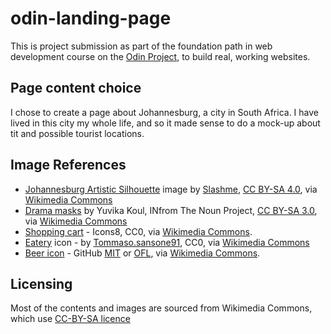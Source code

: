 # odin-landing-page

This is project submission as part of the foundation path in web development course on the [Odin Project](http://www.theodinproject.com), to build real, working websites.


## Page content choice

I chose to create a page about Johannesburg, a city in South Africa. I have lived in this city my whole life, and so it made sense to do a mock-up about tit and possible tourist locations. 

## Image References
- [Johannesburg Artistic Silhouette](https://commons.wikimedia.org/wiki/File:JohannesburgArtisticSilhouette.jpg) image by [Slashme](https://commons.wikimedia.org/wiki/User:Slashme), [CC BY-SA 4.0](https://creativecommons.org/licenses/by-sa/4.0), via [Wikimedia Commons](https://commons.wikimedia.org) 
- [Drama masks](https://commons.wikimedia.org/wiki/File:Drama_Masks.svg) by Yuvika Koul, INfrom The Noun Project, [CC BY-SA 3.0](https://creativecommons.org/licenses/by-sa/3.0), via [Wikimedia Commons](https://commons.wikimedia.org)
- [Shopping cart](https://commons.wikimedia.org/wiki/File:Shopping_Cart_(61550)_-_The_Noun_Project.svg) - Icons8, CC0, via [Wikimedia Commons](https://commons.wikimedia.org).
- [Eatery](https://commons.wikimedia.org/wiki/File:Organic_products_rating_label_system_icon_1.png) icon - by [Tommaso.sansone91](https://commons.wikimedia.org/wiki/User:Tommaso.sansone91), CC0, via [Wikimedia Commons](https://commons.wikimedia.org)
- [Beer icon](https://commons.wikimedia.org/wiki/File:Octicons-beer.svg) - GitHub [MIT](http://opensource.org/licenses/mit-license.php) or [OFL](http://scripts.sil.org/cms/scripts/page.php?item_id=OFL_web), via [Wikimedia Commons](https://commons.wikimedia.org).

## Licensing

Most of the contents and images are sourced from Wikimedia Commons, which use [CC-BY-SA licence](https://creativecommons.org/licenses/by-sa/4.0/)
